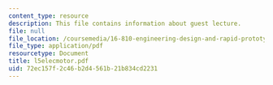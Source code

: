 ```yaml
---
content_type: resource
description: This file contains information about guest lecture.
file: null
file_location: /coursemedia/16-810-engineering-design-and-rapid-prototyping-january-iap-2007/72ec157f2c46b2d4561b21b834cd2231_l5elecmotor.pdf
file_type: application/pdf
resourcetype: Document
title: l5elecmotor.pdf
uid: 72ec157f-2c46-b2d4-561b-21b834cd2231
---
```

